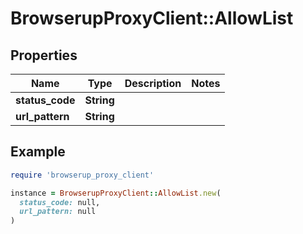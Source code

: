 # BrowserupProxyClient::AllowList

## Properties

| Name | Type | Description | Notes |
| ---- | ---- | ----------- | ----- |
| **status_code** | **String** |  |  |
| **url_pattern** | **String** |  |  |

## Example

```ruby
require 'browserup_proxy_client'

instance = BrowserupProxyClient::AllowList.new(
  status_code: null,
  url_pattern: null
)
```

